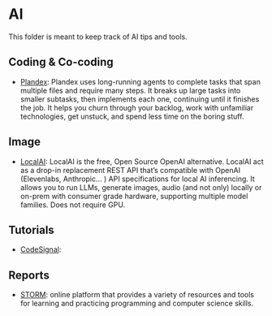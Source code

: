# AI

This folder is meant to keep track of AI tips and tools.

## Coding & Co-coding

- [Plandex](https://github.com/plandex-ai/plandex): Plandex uses long-running
agents to complete tasks that span multiple files and require many steps. It
breaks up large tasks into smaller subtasks, then implements each one, continuing
until it finishes the job. It helps you churn through your backlog, work with
unfamiliar technologies, get unstuck, and spend less time on the boring stuff.

## Image

- [LocalAI](https://github.com/mudler/LocalAI): LocalAI is the free, Open
Source OpenAI alternative. LocalAI act as a drop-in replacement REST API that’s
compatible with OpenAI (Elevenlabs, Anthropic... ) API specifications for
local AI inferencing. It allows you to run LLMs, generate images, audio (and
not only) locally or on-prem with consumer grade hardware, supporting multiple
model families. Does not require GPU.

## Tutorials

- [CodeSignal](https://learn.codesignal.com/course-paths/18):

## Reports

- [STORM](https://github.com/stanford-oval/storm): online platform that provides
a variety of resources and tools for learning and practicing programming and
computer science skills.
